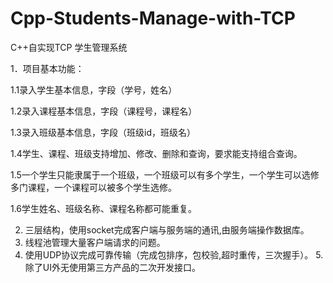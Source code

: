 # Cpp-Students-Manage-with-TCP
C++自实现TCP 学生管理系统

1．项目基本功能：

1.1录入学生基本信息，字段（学号，姓名）

1.2录入课程基本信息，字段（课程号，课程名）

1.3录入班级基本信息，字段（班级id，班级名）

1.4学生、课程、班级支持增加、修改、删除和查询，要求能支持组合查询。

1.5一个学生只能隶属于一个班级，一个班级可以有多个学生，一个学生可以选修多门课程，一个课程可以被多个学生选修。

1.6学生姓名、班级名称、课程名称都可能重复。

2. 三层结构，使用socket完成客户端与服务端的通讯,由服务端操作数据库。
3. 线程池管理大量客户端请求的问题。
4. 使用UDP协议完成可靠传输（完成包排序，包校验,超时重传，三次握手）。
5.除了UI外无使用第三方产品的二次开发接口。
